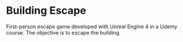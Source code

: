 # Building Escape
First-person escape game developed with Unreal Engine 4 in a Udemy course. The objective is to escape the building.
